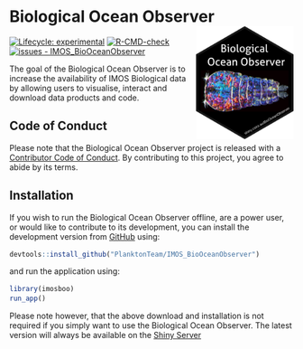
<!-- README.md is generated from README.Rmd. Please edit that file -->

# Biological Ocean Observer <a href='https://github.com/PlanktonTeam/IMOS_BioOceanObserver'><img src='inst/app/www/BOO_Hex.png' style="float:right; height:200px;"></a>

<!-- badges: start -->

[![Lifecycle:
experimental](https://img.shields.io/badge/lifecycle-experimental-orange.svg)](https://lifecycle.r-lib.org/articles/stages.html#experimental)
[![R-CMD-check](https://github.com/PlanktonTeam/IMOS_BioOceanObserver/actions/workflows/R-CMD-check.yaml/badge.svg)](https://github.com/PlanktonTeam/IMOS_BioOceanObserver/actions/workflows/R-CMD-check.yaml)
[![issues -
IMOS_BioOceanObserver](https://img.shields.io/github/issues/PlanktonTeam/IMOS_BioOceanObserver)](https://github/PlanktonTeam/IMOS_BioOceanObserver/issues)
<!-- badges: end -->

The goal of the Biological Ocean Observer is to increase the
availability of IMOS Biological data by allowing users to visualise,
interact and download data products and code.

## Code of Conduct

Please note that the Biological Ocean Observer project is released with
a [Contributor Code of
Conduct](https://contributor-covenant.org/version/2/0/CODE_OF_CONDUCT.html).
By contributing to this project, you agree to abide by its terms.

## Installation

If you wish to run the Biological Ocean Observer offline, are a power
user, or would like to contribute to its development, you can install
the development version from [GitHub](https://github.com/) using:

``` r
devtools::install_github("PlanktonTeam/IMOS_BioOceanObserver")
```

and run the application using:

``` r
library(imosboo)
run_app()
```

Please note however, that the above download and installation is not
required if you simply want to use the Biological Ocean Observer. The
latest version will always be available on the [Shiny
Server](https://shiny.csiro.au/BioOceanObserver)
